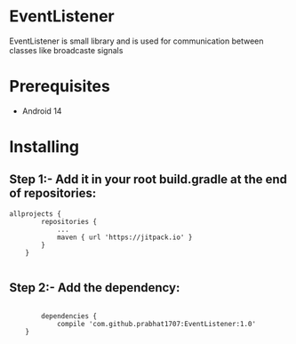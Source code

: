 # EventListener
EventListener is small library and is used for communication between classes like broadcaste signals

# Prerequisites
- Android 14

# Installing

## Step 1:- Add it in your root build.gradle at the end of repositories:
````
allprojects {
		repositories {
			...
			maven { url 'https://jitpack.io' }
		}
	}
  
````
## Step 2:- Add the dependency:
````

		dependencies {
	        compile 'com.github.prabhat1707:EventListener:1.0'
	}
	
  
````

